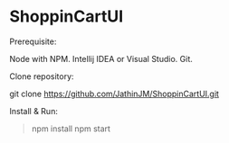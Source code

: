 # ShoppinCartUI

Prerequisite:

Node with NPM.
Intellij IDEA or Visual Studio.
Git.

Clone repository:

git clone https://github.com/JathinJM/ShoppinCartUI.git

Install & Run:

> npm install
> npm start
